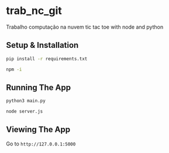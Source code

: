 # trab_nc_git
 Trabalho computação na nuvem  tic tac toe with node and python

## Setup & Installation




```bash
pip install -r requirements.txt
```

```bash
npm -i
```


## Running The App

```bash
python3 main.py
```

```bash
node server.js
```


## Viewing The App

Go to `http://127.0.0.1:5000`
